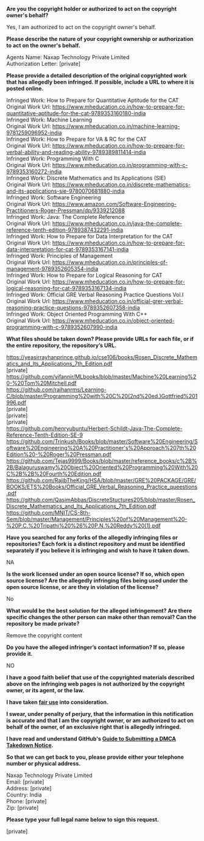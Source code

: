 **Are you the copyright holder or authorized to act on the copyright owner's behalf?**

Yes, I am authorized to act on the copyright owner's behalf.

**Please describe the nature of your copyright ownership or authorization to act on the owner's behalf.**

Agents Name: Naxap Technology Private Limited  
Authorization Letter: [private]

**Please provide a detailed description of the original copyrighted work that has allegedly been infringed. If possible, include a URL to where it is posted online.**

Infringed Work: How to Prepare for Quantitative Aptitude for the CAT  
Original Work Url: https://www.mheducation.co.in/how-to-prepare-for-quantitative-aptitude-for-the-cat-9789353160180-india  
Infringed Work: Machine Learning  
Original Work Url: https://www.mheducation.co.in/machine-learning-9781259096952-india  
Infringed Work: How to Prepare for VA & RC for the CAT  
Original Work Url: https://www.mheducation.co.in/how-to-prepare-for-verbal-ability-and-reading-ability-9789389811414-india  
Infringed Work: Programming With C  
Original Work Url: https://www.mheducation.co.in/programming-with-c-9789353160272-india  
Infringed Work: Discrete Mathematics and Its Applications (SIE)  
Original Work Url: https://www.mheducation.co.in/discrete-mathematics-and-its-applications-sie-9780070681880-india  
Infringed Work: Software Engineering  
Original Work Url: https://www.amazon.com/Software-Engineering-Practitioners-Roger-Pressman/dp/9339212088  
Infringed Work: Java: The Complete Reference  
Original Work Url: https://www.mheducation.co.in/java-the-complete-reference-tenth-edition-9789387432291-india  
Infringed Work: How to Prepare for Data Interpretation for the CAT  
Original Work Url: https://www.mheducation.co.in/how-to-prepare-for-data-interpretation-for-cat-9789353167141-india  
Infringed Work: Principles of Management  
Original Work Url: https://www.mheducation.co.in/principles-of-management-9789352605354-india  
Infringed Work: How to Prepare for Logical Reasoning for CAT  
Original Work Url: https://www.mheducation.co.in/how-to-prepare-for-logical-reasoning-for-cat-9789353167134-india  
Infringed Work: Official GRE Verbal Reasoning Practice Questions Vol.I  
Original Work Url: https://www.mheducation.co.in/official-grer-verbal-reasoning-practice-questions-9789352607358-india  
Infringed Work: Object Oriented Programming With C++  
Original Work Url: https://www.mheducation.co.in/object-oriented-programming-with-c-9789352607990-india  

**What files should be taken down? Please provide URLs for each file, or if the entire repository, the repository’s URL.**

https://yeasirrayhanprince.github.io/cse106/books/Rosen_Discrete_Mathematics_and_Its_Applications_7th_Edition.pdf  
[private]  
https://github.com/yifannir/MLbooks/blob/master/Machine%20Learning%20-%20Tom%20Mitchell.pdf  
https://github.com/raihanrms/Learning-C/blob/master/Programming%20with%20C%20(2nd%20ed.)Gottfried%201996.pdf  
[private]  
[private]  
[private]  
https://github.com/henryubuntu/Herbert-Schildt-Java-The-Complete-Reference-Tenth-Edition-SE-9  
https://github.com/Trinkush/Books/blob/master/Software%20Engineering/Software%20Engineering%20A%20Practitioner's%20Approach%207th%20Edition%20-%20Roger%20Pressman.pdf  
https://github.com/Tejas9999/Books/blob/master/reference_books/c%2B%2B/Balaguruswamy%20Object%20Oriented%20Programming%20With%20C%2B%2B%20Fourth%20Edition.pdf  
https://github.com/RajibTheKing/HSA/blob/master/GRE%20PACKAGE/GRE/BOOKS/ETS%20Books/Official_GRE_Verbal_Reasoning_Practice_queestions.pdf  
https://github.com/QasimAbbas/DiscreteStuctures205/blob/master/Rosen_Discrete_Mathematics_and_Its_Applications_7th_Edition.pdf  
https://github.com/MNIT/CS-8th-Sem/blob/master/Management/Principles%20of%20Management%20-%20P.C.%20Tripathi%20%26%20P.N.%20Reddy%20(1).pdf  

**Have you searched for any forks of the allegedly infringing files or repositories? Each fork is a distinct repository and must be identified separately if you believe it is infringing and wish to have it taken down.**

NA

**Is the work licensed under an open source license? If so, which open source license? Are the allegedly infringing files being used under the open source license, or are they in violation of the license?**

No

**What would be the best solution for the alleged infringement? Are there specific changes the other person can make other than removal? Can the repository be made private?**

Remove the copyright content

**Do you have the alleged infringer’s contact information? If so, please provide it.**

NO

**I have a good faith belief that use of the copyrighted materials described above on the infringing web pages is not authorized by the copyright owner, or its agent, or the law.**

**I have taken <a href="https://www.lumendatabase.org/topics/22">fair use</a> into consideration.**

**I swear, under penalty of perjury, that the information in this notification is accurate and that I am the copyright owner, or am authorized to act on behalf of the owner, of an exclusive right that is allegedly infringed.**

**I have read and understand GitHub's <a href="https://docs.github.com/articles/guide-to-submitting-a-dmca-takedown-notice/">Guide to Submitting a DMCA Takedown Notice</a>.**

**So that we can get back to you, please provide either your telephone number or physical address.**

Naxap Technology Private Limited  
Email: [private]  
Address: [private]   
Country: India  
Phone: [private]  
Zip: [private]  

**Please type your full legal name below to sign this request.**

[private]
